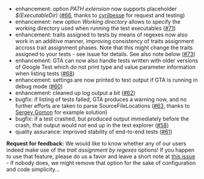 * enhancement: option *PATH extension* now supports placeholder *$(ExecutableDir)* ([#66](https://github.com/csoltenborn/GoogleTestAdapter/issues/66), thanks to [cyrilbesse](https://github.com/cyrilbesse) for request and testing)
* enhancement: new option *Working directory* allows to specify the working directory used when running the test executables ([#71](https://github.com/csoltenborn/GoogleTestAdapter/issues/71))
* enhancement: traits assigned to tests by means of regexes now also work in an additive manner, improving consistency of traits assignment accross trait assignment phases. Note that this might change the traits assigned to your tests - see issue for details. See also note below ([#73](https://github.com/csoltenborn/GoogleTestAdapter/issues/73))
* enhancement: GTA can now also handle tests written with older versions of Google Test which do not print type and value parameter information when listing tests ([#68](https://github.com/csoltenborn/GoogleTestAdapter/issues/68))
* enhancement: settings are now printed to test output if GTA is running in debug mode ([#60](https://github.com/csoltenborn/GoogleTestAdapter/issues/60))
* enhancement: cleaned up log output a bit ([#62](https://github.com/csoltenborn/GoogleTestAdapter/issues/62))
* bugfix: if listing of tests failed, GTA produces a warning now, and no further efforts are taken to parse SourceFileLocations ([#63](https://github.com/csoltenborn/GoogleTestAdapter/issues/63), thanks to [Sergey Gomon](https://github.com/gomons) for example solution)
* bugfix: if a test crashed, but produced output immediately before the crash, that output would not end up in the test explorer ([#58](https://github.com/csoltenborn/GoogleTestAdapter/issues/58))
* quality assurance: improved stability of end-to-end tests ([#61](https://github.com/csoltenborn/GoogleTestAdapter/issues/61))

**Request for feedback:** We would like to know whether any of our users indeed make use of the *trait assignment by regexes* options! If you happen to use that feature, please do us a favor and leave a short note at [this issue](https://github.com/csoltenborn/GoogleTestAdapter/issues/75) - if nobody does, we might remove that option for the sake of configuration and code simplicity...
